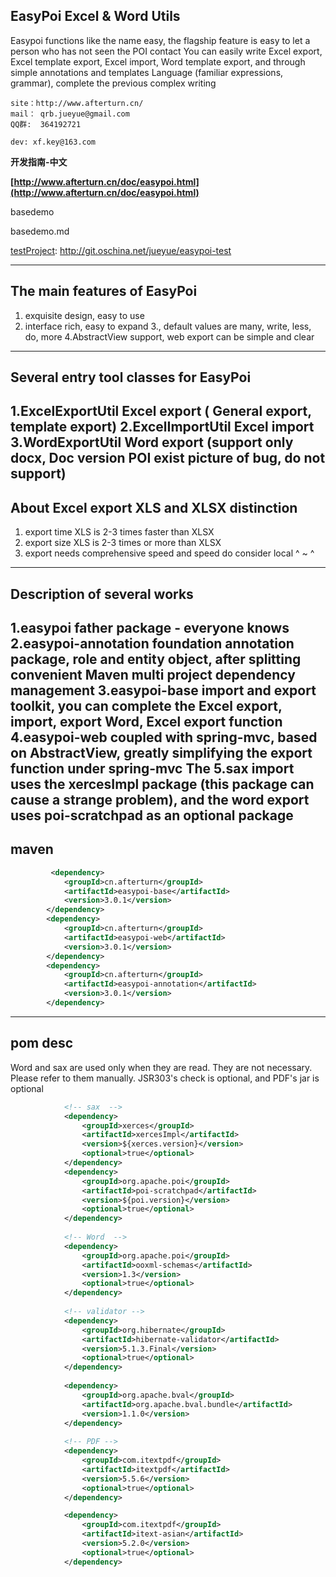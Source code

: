 
EasyPoi Excel & Word Utils
----------------------------
 Easypoi functions like the name easy, the flagship feature is easy to let a person who has not seen the POI contact
 You can easily write Excel export, Excel template export, Excel import, Word template export, and through simple annotations and templates
 Language (familiar expressions, grammar), complete the previous complex writing

	site：http://www.afterturn.cn/
	mail： qrb.jueyue@gmail.com
	QQ群:  364192721
	
	dev: xf.key@163.com

**开发指南-中文**

**[http://www.afterturn.cn/doc/easypoi.html](http://www.afterturn.cn/doc/easypoi.html)**


basedemo

basedemo.md

[testProject](http://git.oschina.net/jueyue/easypoi-test): http://git.oschina.net/jueyue/easypoi-test


---------------------------
The main features of EasyPoi
--------------------------
1. exquisite design, easy to use
2. interface rich, easy to expand
3., default values are many, write, less, do, more
4.AbstractView support, web export can be simple and clear
---------------------------
Several entry tool classes for EasyPoi
---------------------------
1.ExcelExportUtil Excel export (
General export, template export)
2.ExcelImportUtil Excel import
3.WordExportUtil Word export (support only docx, Doc version POI exist picture of bug, do not support)
---------------------------
About Excel export XLS and XLSX distinction
---------------------------
1. export time XLS is 2-3 times faster than XLSX
2. export size XLS is 2-3 times or more than XLSX
3. export needs comprehensive speed and speed do consider local ^ ~ ^
---------------------------
Description of several works
---------------------------
1.easypoi father package - everyone knows
2.easypoi-annotation foundation annotation package, role and entity object, after splitting convenient Maven multi project dependency management
3.easypoi-base import and export toolkit, you can complete the Excel export, import, export Word, Excel export function
4.easypoi-web coupled with spring-mvc, based on AbstractView, greatly simplifying the export function under spring-mvc
The 5.sax import uses the xercesImpl package (this package can cause a strange problem), and the word export uses poi-scratchpad as an optional package
--------------------------
maven 
--------------------------

```xml
		 <dependency>
			<groupId>cn.afterturn</groupId>
			<artifactId>easypoi-base</artifactId>
			<version>3.0.1</version>
		</dependency>
		<dependency>
			<groupId>cn.afterturn</groupId>
			<artifactId>easypoi-web</artifactId>
			<version>3.0.1</version>
		</dependency>
		<dependency>
			<groupId>cn.afterturn</groupId>
			<artifactId>easypoi-annotation</artifactId>
			<version>3.0.1</version>
		</dependency>
```
	

--------------------------
pom desc
--------------------------
Word and sax are used only when they are read. They are not necessary. Please refer to them manually. JSR303's check is optional, and PDF's jar is optional
```xml
			<!-- sax  -->
			<dependency>
				<groupId>xerces</groupId>
				<artifactId>xercesImpl</artifactId>
				<version>${xerces.version}</version>
				<optional>true</optional>
			</dependency>
			<dependency>
				<groupId>org.apache.poi</groupId>
				<artifactId>poi-scratchpad</artifactId>
				<version>${poi.version}</version>
				<optional>true</optional>
			</dependency>
			
			<!-- Word  -->
            <dependency>
                <groupId>org.apache.poi</groupId>
                <artifactId>ooxml-schemas</artifactId>
                <version>1.3</version>
                <optional>true</optional>
            </dependency>
			
			<!-- validator -->
			<dependency>
				<groupId>org.hibernate</groupId>
				<artifactId>hibernate-validator</artifactId>
				<version>5.1.3.Final</version>
				<optional>true</optional>
			</dependency>
			
			<dependency>
				<groupId>org.apache.bval</groupId>
				<artifactId>org.apache.bval.bundle</artifactId>
				<version>1.1.0</version>
			</dependency>
			
			<!-- PDF -->
			<dependency>
				<groupId>com.itextpdf</groupId>
				<artifactId>itextpdf</artifactId>
				<version>5.5.6</version>
				<optional>true</optional>
			</dependency>

			<dependency>
				<groupId>com.itextpdf</groupId>
				<artifactId>itext-asian</artifactId>
				<version>5.2.0</version>
				<optional>true</optional>
			</dependency>
```

